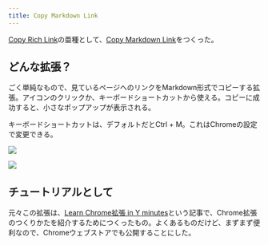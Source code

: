 ```yaml
---
title: Copy Markdown Link
---
```

[Copy Rich Link](https://chrome.google.com/webstore/detail/copy-rich-link/hikiamlgpdcabppakpmemaofmkgknpea)の亜種として、[Copy Markdown Link](https://chrome.google.com/webstore/detail/copy-markdown-link/gkceaaphhbeanfciglgpffnncfpipjpa)をつくった。

どんな拡張？
------

ごく単純なもので、見ているページへのリンクをMarkdown形式でコピーする拡張。アイコンのクリックか、キーボードショートカットから使える。コピーに成功すると、小さなポップアップが表示される。

キーボードショートカットは、デフォルトだとCtrl + M。これはChromeの設定で変更できる。

![](https://lh4.googleusercontent.com/kaY3iAG7Q60lIldu8GQ7o80V-iQiBQeF7H50kj5l69s43DymvI_EbnnxTNcmzHGyyx98num4yMjglyoRUpxVLAZXEWKbhHlMgeHdkWVF4D-Vj9gcoZ9dH-_18ooItIJwWMNNC7Zs2uBptelJcqnFMw)

![](https://lh6.googleusercontent.com/Ag_WwKd2ZCJcUKR7AX_pccK66uqsbgaldFxsrndHyU3lvtejwwicunV4EUbMGGrJWHQ0RLlftGXQ8Vf4yBGwjxVOIy_hsWKKY943aiY0nyGQjrPKHx9XhQqv4MKLp_fns5Q_btuMYk2NnCXraW1fZQ)

チュートリアルとして
----------

元々この拡張は、[Learn Chrome拡張 in Y minutes](https://r7kamura.com/articles/2022-05-18-learn-chrome-extention-in-y-minutes)という記事で、Chrome拡張のつくりかたを紹介するためにつくったもの。よくあるものだけど、まずまず便利なので、Chromeウェブストアでも公開することにした。
